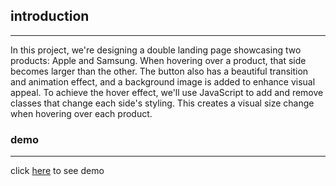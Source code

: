 ## introduction

---

In this project, we're designing a double landing page showcasing two products: Apple and Samsung. When hovering over a product, that side becomes larger than the other. The button also has a beautiful transition and animation effect, and a background image is added to enhance visual appeal. To achieve the hover effect, we'll use JavaScript to add and remove classes that change each side's styling. This creates a visual size change when hovering over each product.



### demo
---

click [here]() to see demo
